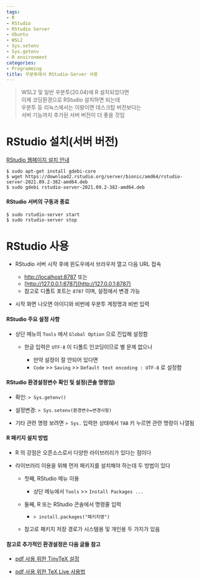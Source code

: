 ```yaml
---
tags:
- R
- RStudio
- RStudio Server
- Ubuntu
- WSL2
- Sys.setenv
- Sys.getenv
- R environment
categories:
- Programming
title: 우분투에서 RStudio-Server 사용
---
```


> WSL2 및 일반 우분투(20.04)에 R 설치되었다면  
> 이제 코딩환경으로 RStudio 설치하면 되는데  
> 우분투 등 리눅스에서는 이왕이면 데스크탑 버전보다는  
> 서버 기능까지 추가된 서버 버전이 더 좋을 것임 


# RStudio 설치(서버 버전)

[RStudio 웹페이지 설치 안내](https://www.rstudio.com/products/rstudio/)
```
$ sudo apt-get install gdebi-core
$ wget https://download2.rstudio.org/server/bionic/amd64/rstudio-server-2021.09.2-382-amd64.deb
$ sudo gdebi rstudio-server-2021.09.2-382-amd64.deb
```
  
#### RStudio 서버의 구동과 종료
```
$ sudo rstudio-server start
$ sudo rstudio-server stop
```


# RStudio 사용

- RStudio 서버 시작 후에 윈도우에서 브라우저 열고 다음 URL 접속

  - [http://localhost:8787](http://localhost:8787) 또는
  - [http://127.0.0.1:8787](http://127.0.0.1:8787) 
  - 참고로 디폴트 포트는 `8787` 이며, 설정에서 변경 가능

- 시작 화면 나오면 아이디와 비번에 우분투 계정명과 비번 입력

#### RStudio 주요 설정 사항

- 상단 메뉴의 `Tools` 에서 `Global Option` 으로 진입해 설정함

  - 한글 입력은 `UTF-8` 이 디폴트 인코딩이므로 별 문제 없으나
  
    - 만약 설정이 잘 안되어 있다면 
    - `Code` >> `Saving` >> `Default text encoding : UTF-8` 로 설정함 
    
#### RStudio 환경설정변수 확인 및 설정(콘솔 명령임)

- 확인: `> Sys.getenv()`

- 설정변경: `> Sys.setenv(환경변수=변경사항)`

- 기타 관련 명령 보려면 `> Sys.` 입력한 상태에서 `TAB` 키 누르면 관련 명령이 나열됨

#### R 패키지 설치 방법

- R 의 강점은 오픈소스로서 다양한 라이브러리가 있다는 점이다

- 라이브러리 이용을 위해 먼저 패키지를 설치해야 하는데 두 방법이 있다

  - 첫째, RStudio 메뉴 이용  
  
    - 상단 메뉴에서 `Tools` >> `Install Packages ...` 
  
  - 둘째, R 또는 RStudio 콘솔에서 명령줄 입력
  
    - `> install.packages("패키지명")`
    
  - 참고로 패키지 저장 경로가 시스템용 및 개인용 두 가지가 있음

#### 참고로 추가적인 환경설정은 다음 글들 참고

- [pdf 사용 위한 TinyTeX 설정](/Rpdf)

- [pdf 사용 위한 TeX Live 사용법](/texlive)
